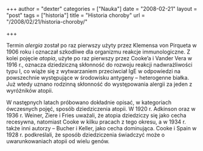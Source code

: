 +++
author = "dexter"
categories = ["Nauka"]
date = "2008-02-21"
layout = "post"
tags = ["historia"]
title = "Historia choroby"
url = "/2008/02/21/historia-choroby/"

+++

Termin _alergia_ został po raz pierwszy użyty przez Klemensa von Pirqueta w 1906 roku i oznaczał szkodliwe dla organizmu reakcje immunologiczne. Z kolei pojęcie _atopia_, użyte po raz pierwszy przez Cooke’a i Vander Vera w 1916 r., oznacza dziedziczną skłonność do rozwoju reakcji nadwrażliwości typu I, co wiąże się z wytwarzaniem przeciwciał IgE w odpowiedzi na powszechnie występujące w środowisku antygeny – heterogenne białka. Już wtedy uznano rodzinną skłonność do występowania alergii za jeden z wyróżników atopii.

W następnych latach próbowano dokładnie opisać, w kategoriach ówczesnych pojęć, sposób dziedziczenia atopii. W 1920 r. Adkinson oraz w 1936 r. Weiner, Ziere i Fries uważali, że atopia dziedziczy się jako cecha recesywna, natomiast Cooke w kilku pracach z tego okresu, a w 1934 r. także inni autorzy – Bucher i Keller, jako cecha dominująca. Cooke i Spain w 1928 r. podkreślali, że sposób dziedziczenia świadczyć może o uwarunkowaniach atopii od wielu genów.